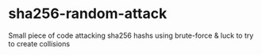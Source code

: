 # sha256-random-attack
Small piece of code attacking sha256 hashs using brute-force &amp; luck to try to create collisions
